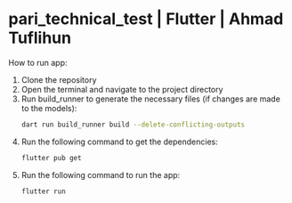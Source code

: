 # pari_technical_test | Flutter | Ahmad Tuflihun

How to run app:

1. Clone the repository
2. Open the terminal and navigate to the project directory
3. Run build_runner to generate the necessary files (if changes are made to the models):
    ```bash
    dart run build_runner build --delete-conflicting-outputs
    ``` 
4. Run the following command to get the dependencies:
    ```bash
    flutter pub get
    ```
5. Run the following command to run the app:
    ```bash
    flutter run
    ```
